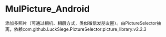 # MulPicture_Android
添加多照片（可通过相机、相册方式，类似微信发朋友圈）。由PictureSelector抽离，依赖com.github.LuckSiege.PictureSelector:picture_library:v2.2.3
